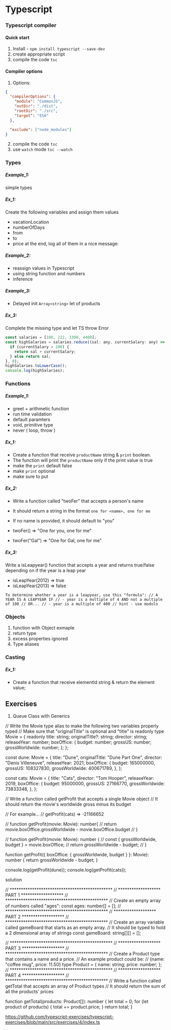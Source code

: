 # Typescript

### Typescript compiler

#### Quick start

1. Install - `npm install typescript --save-dev`
2. create appropriate script
3. compile the code `tsc`

#### Compiler options

1. Options:

```json
{
  "compilerOptions": {
    "module": "CommonJS",
    "outDir": "./dist",
    "rootDir": "./src",
    "target": "ES6"
  },

  "exclude": ["node_modules"]
}
```

2. compile the code `tsc`
3. use `watch` mode `tsc --watch`

### Types

##### Example_1:

simple types

##### Ex_1:

Create the following variables and assign them values

- vacationLocation
- numberOfDays
- from
- to
- price
  at the end, log all of them in a nice message:

##### Example_2:

- reassign values in Typescript
- using string function and numbers
- inference

##### Example_3:

- Delayed init `Array<string>` let of products

##### Ex_3:

Complete the missing type and let TS throw Error

```javascript
const salaries = [100, 222, 3300, 4400];
const highSalaries = salaries.reduce((sal: any, currentSalary: any) => {
  if (currentSalary > 100) {
    return sal + currentSalary;
  } else return sal;
}, 0);
highSalaries.toLowerCase();
console.log(highSalaries);
```

### Functions

##### Example_1:

- greet + arithmetic function
- run time validation
- default paramters
- void, primitive type
- never ( loop, throw )

##### Ex_1:

- Create a function that receive `productName` string & `print` boolean.
- The function will print the `productName` only if the print value is true
- make the `print` default false
- make `print` optional
- make sure to put

##### Ex_2:

- Write a function called "twoFer" that accepts a person's name
- It should return a string in the format `one for <name>, one for me`
- If no name is provided, it should default to "you"

- twoFer() => "One for you, one for me"
- twoFer("Gal") => "One for Gal, one for me"

##### Ex_3:

Write a isLeapyear() function that accepts a year and returns true/false depending on if the year is a leap year

- isLeapYear(2012) => true
- isLeapYear(2013) => false

`To determine whether a year is a leapyear, use this "formula":
// A YEAR IS A LEAPYEAR IF
// - year is a multiple of 4 AND not a multiple of 100
// OR...
// - year is a multiple of 400
// hint - use modulo`

### Objects

1. function with Object exmaple
2. return type
3. excess properties ignored
4. Type aliases 

### Casting

##### Ex_1:

- Create a function that receive elementId string & return the element value;

## Exercises

1. Queue Class with Generics



// Write the Movie type alias to make the following two variables properly typed
// Make sure that "originalTitle" is optional and "title" is readonly
type Movie = {
  readonly title: string;
  originalTitle?: string;
  director: string;
  releaseYear: number;
  boxOffice: {
    budget: number;
    grossUS: number;
    grossWorldwide: number;
  };
};

const dune: Movie = {
  title: "Dune",
  originalTitle: "Dune Part One",
  director: "Denis Villeneuve",
  releaseYear: 2021,
  boxOffice: {
    budget: 165000000,
    grossUS: 108327830,
    grossWorldwide: 400671789,
  },
};

const cats: Movie = {
  title: "Cats",
  director: "Tom Hooper",
  releaseYear: 2019,
  boxOffice: {
    budget: 95000000,
    grossUS: 27166770,
    grossWorldwide: 73833348,
  },
};

// Write a function called getProfit that accepts a single Movie object
// It should return the movie's worldwide gross minus its budget

// For example...
// getProfit(cats) => -21166652

// function getProfit(movie: Movie): number{
//     return movie.boxOffice.grossWorldwide - movie.boxOffice.budget
// }

// function getProfit(movie: Movie): number {
//   const { grossWorldwide, budget } = movie.boxOffice;
//   return grossWorldwide - budget;
// }

function getProfit({ boxOffice: { grossWorldwide, budget } }: Movie): number {
  return grossWorldwide - budget;
}

console.log(getProfit(dune));
console.log(getProfit(cats));





solution


// **********************************************
// ******************* PART 1 *******************
// **********************************************
// Create an empty array of numbers called "ages":
const ages: number[] = [];
// **********************************************
// ******************* PART 2 *******************
// **********************************************
// Create an array variable called gameBoard that starts as an empty array.
// It should be typed to hold a 2 dimensional array of strings
const gameBoard: string[][] = [];

// **********************************************
// ******************* PART 3 *******************
// **********************************************
// Create a Product type that contains a name and a price.
// An example product could be:
// {name: "coffee mug", price: 11.50}
type Product = {
  name: string;
  price: number;
};
// **********************************************
// ******************* PART 4 *******************
// **********************************************
// Write a function called getTotal that accepts an array of Product types
// It should return the sum of all the products' prices

function getTotal(products: Product[]): number {
  let total = 0;
  for (let product of products) {
    total += product.price;
  }
  return total;
}



https://github.com/typescript-exercises/typescript-exercises/blob/main/src/exercises/4/index.ts



